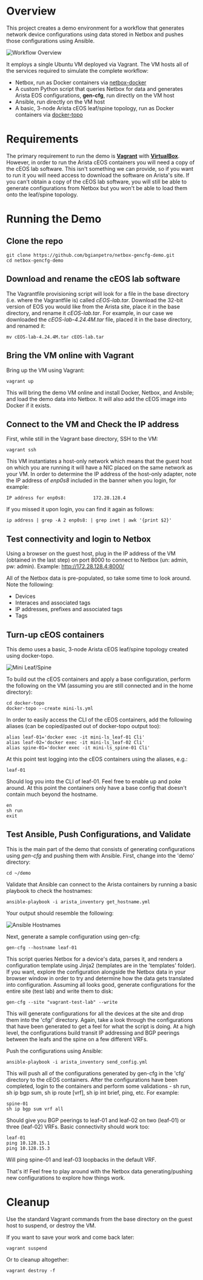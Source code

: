 # Overview

This project creates a demo environment for a workflow that generates network device configurations using data stored in Netbox and pushes those configurations using Ansible.

![Workflow Overview](images/flow.png)

It employs a single Ubuntu VM deployed via Vagrant.  The VM hosts all of the services required to simulate the complete workflow:

* Netbox, run as Docker containers via [netbox-docker](https://github.com/netbox-community/netbox-docker)
* A custom Python script that queries Netbox for data and generates Arista EOS configurations, **gen-cfg**, run directly on the VM host
* Ansible, run directly on the VM host
* A basic, 3-node Arista cEOS leaf/spine topology, run as Docker containers via [docker-topo](https://github.com/networkop/docker-topo)

# Requirements

The primary requirement to run the demo is **[Vagrant](https://www.vagrantup.com/downloads)** with **[VirtualBox](https://www.virtualbox.org/wiki/Downloads)**.  However, in order to run the Arista cEOS containers you will need a copy of the cEOS lab software.  This isn't something we can provide, so if you want to run it you will need access to download the software on Arista's site.  If you can't obtain a copy of the cEOS lab software, you will still be able to generate configurations from Netbox but you won't be able to load them onto the leaf/spine topology.

# Running the Demo

## Clone the repo

    git clone https://github.com/bgianpetro/netbox-gencfg-demo.git
    cd netbox-gencfg-demo

## Download and rename the cEOS lab software
The Vagrantfile provisioning script will look for a file in the base directory (i.e. where the Vagrantfile is) called *cEOS-lab.tar*. Download the 32-bit version of EOS you would like from the Arista site, place it in the base directory, and rename it *cEOS-lab.tar*.  For example, in our case we downloaded the *cEOS-lab-4.24.4M.tar* file, placed it in the base directory, and renamed it:

    mv cEOS-lab-4.24.4M.tar cEOS-lab.tar

## Bring the VM online with Vagrant
Bring up the VM using Vagrant:

    vagrant up

This will bring the demo VM online and install Docker, Netbox, and Ansbile; and load the demo data into Netbox.  It will also add the cEOS image into Docker if it exists.

## Connect to the VM and Check the IP address
First, while still in the Vagrant base directory, SSH to the VM:

    vagrant ssh

This VM instantiates a host-only network which means that the guest host on which you are running it will have a NIC placed on the same network as your VM.  In order to determine the IP address of the host-only adapter, note the IP address of *enp0s8* included in the banner when you login, for example:

    IP address for enp0s8:          172.28.128.4

If you missed it upon login, you can find it again as follows:

    ip address | grep -A 2 enp0s8: | grep inet | awk '{print $2}'

## Test connectivity and login to Netbox
Using a browser on the guest host, plug in the IP address of the VM (obtained in the last step) on port 8000 to connect to Netbox (un: admin, pw: admin).  Example: http://172.28.128.4:8000/

All of the Netbox data is pre-populated, so take some time to look around.  Note the following:

* Devices
* Interaces and associated tags
* IP addresses, prefixes and associated tags
* Tags

## Turn-up cEOS containers
This demo uses a basic, 3-node Arista cEOS leaf/spine topology created using docker-topo.  

![Mini Leaf/Spine](images/mini-ls.png)

To build out the cEOS containers and apply a base configuration, perform the following on the VM (assuming you are still connected and in the home directory):

    cd docker-topo
    docker-topo --create mini-ls.yml 

In order to easily access the CLI of the cEOS containers, add the following aliases (can be copied/pasted out of docker-topo output too):

    alias leaf-01='docker exec -it mini-ls_leaf-01 Cli'
    alias leaf-02='docker exec -it mini-ls_leaf-02 Cli'
    alias spine-01='docker exec -it mini-ls_spine-01 Cli'

At this point test logging into the cEOS containers using the aliases, e.g.:

    leaf-01

Should log you into the CLI of leaf-01.  Feel free to enable up and poke around.  At this point the containers only have a base config that doesn't contain much beyond the hostname.

    en
    sh run
    exit


## Test Ansible, Push Configurations, and Validate
This is the main part of the demo that consists of generating configurations using *gen-cfg* and pushing them with Ansible.  First, change into the 'demo' directory:

    cd ~/demo

Validate that Ansible can connect to the Arista containers by running a basic playbook to check the hostnames:

    ansible-playbook -i arista_inventory get_hostname.yml

Your output should resemble the following:

![Ansible Hostnames](images/ansible_hostnames.png)

Next, generate a sample configuration using gen-cfg:

    gen-cfg --hostname leaf-01

This script queries Netbox for a device's data, parses it, and renders a configuration template using Jinja2 (templates are in the 'templates' folder).  If you want, explore the configuration alongside the Netbox data in your browser window in order to try and determine how the data gets translated into configuration.  Assuming all looks good, generate configurations for the entire site (test lab) and write them to disk:

    gen-cfg --site "vagrant-test-lab" --write

This will generate configurations for all the devices at the site and drop them into the 'cfg/' directory.  Again, take a look through the configurations that have been generated to get a feel for what the script is doing. At a high level, the configurations build transit IP addressing and BGP peerings between the leafs and the spine on a few different VRFs.

Push the configurations using Ansible:

    ansible-playbook -i arista_inventory send_config.yml

This will push all of the configurations generated by gen-cfg in the 'cfg' directory to the cEOS containers.  After the configurations have been completed, login to the containers and perform some validations - sh run, sh ip bgp sum, sh ip route [vrf], sh ip int brief, ping, etc.  For example:

    spine-01
    sh ip bgp sum vrf all

Should give you BGP peerings to leaf-01 and leaf-02 on two (leaf-01) or three (leaf-02) VRFs.  Basic connectivity should work too:

    leaf-01
    ping 10.128.15.1
    ping 10.128.15.3

Will ping spine-01 and leaf-03 loopbacks in the default VRF.

That's it!  Feel free to play around with the Netbox data generating/pushing new configurations to explore how things work.

# Cleanup
Use the standard Vagrant commands from the base directory on the guest host to suspend, or destroy the VM.

If you want to save your work and come back later:

    vagrant suspend

Or to cleanup altogether:

    vagrant destroy -f